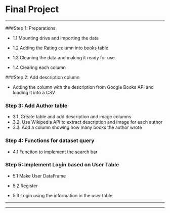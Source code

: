 # Final Project


---

###Step 1: Preparations

- 1.1 Mounting drive and importing the data

- 1.2 Adding the Rating column into books table

- 1.3 Cleaning the data and making it ready for use

- 1.4 Clearing each column

###Step 2: Add description column
- Adding the column with the description from Google Books API and loading it into a CSV

### Step 3: Add Author table

- 3.1. Create table and add description and image columns
- 3.2. Use Wikipedia API to extract description and Image for each author
- 3.3. Add a column showing how many books the author wrote


### Step 4: Functions for dataset query

- 4.1 Function to implement the search bar

### Step 5: Implement Login based on User Table
- 5.1 Make User DataFrame

- 5.2 Register

- 5.3 Login using the information in the user table

---


---
